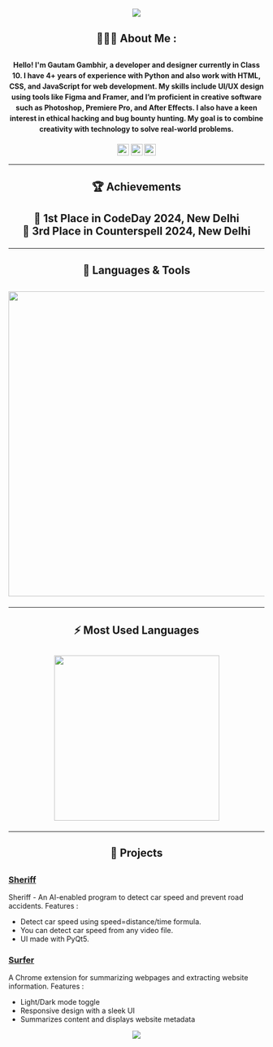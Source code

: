 
<h1 align="center">
  <a href="https://git.io/typing-svg">
    <img src="https://readme-typing-svg.herokuapp.com?font=Fira+Code&size=30&pause=1000&color=53DA54&background=04FF7600&center=true&vCenter=true&width=500&lines=This+is+Gautam+Gambhir!;Turning+Ideas+into+reality!">
  </a>
</h1>

<h2 align="center">👨🏻‍💻 About Me :<h2>

#### <p align="center" style="font-size: 14px; line-height: 1.5;">Hello! I'm <strong>Gautam Gambhir</strong>, a developer and designer currently in Class 10. I have 4+ years of experience with Python and also work with HTML, CSS, and JavaScript for web development. My skills include UI/UX design using tools like Figma and Framer, and I’m proficient in creative software such as Photoshop, Premiere Pro, and After Effects. I also have a keen interest in ethical hacking and bug bounty hunting. My goal is to combine creativity with technology to solve real-world problems.</p>

<p align="center">
  <a href="mailto:ggambhir1919@gmail.com"><img src="https://img.shields.io/badge/Gmail-D14836?style=for-the-badge&logo=gmail&logoColor=white" height=23></a>
  <a href="https://github.com/gautamxgambhir"><img src="https://img.shields.io/badge/GitHub-100000?style=for-the-badge&logo=github&logoColor=white" height=23></a>
  <a href="https://instagram.com/gautamxgambhir"><img src="https://img.shields.io/badge/Instagram-E4405F?style=for-the-badge&logo=instagram&logoColor=white" height=23></a>
</p>

---

<h2 align="center">🏆 Achievements<h2>

<p align="center">🥇 <b>1st Place</b> in <b>CodeDay 2024</b>, New Delhi  
<br>🥉 <b>3rd Place</b> in <b>Counterspell 2024</b>, New Delhi  </p>

---

<h2 align="center">🔧 Languages & Tools<h2>
<p align="center">
  <img src="https://skillicons.dev/icons?i=py,html,css,js,figma,photoshop,premiere,aftereffects,audition,arduino,bash,git,vscode,linux&perline=10" width="600px">
</p>

---

<h2 align="center">⚡ Most Used Languages <h2>
<p align="center">
  <a href="https://github.com/gautamxgambhir">
    <img src="https://github-readme-stats.vercel.app/api/top-langs/?username=gautamxgambhir&layout=compact&title_color=61dafb&text_color=ffffff&bg_color=20232a&border_color=61dafb&hide_border=true&langs_count=4" width="325px">
  </a>
</p>

---

<h2 align="center">🚀 Projects<h2>


### [Sheriff](https://github.com/gautamxgambhir/sheriff)
Sheriff - An AI-enabled program to detect car speed and prevent road accidents. Features : 
- Detect car speed using speed=distance/time formula.
- You can detect car speed from any video file.
- UI made with PyQt5.

### [Surfer](https://github.com/gautamxgambhir/surfer)
A Chrome extension for summarizing webpages and extracting website information. Features :  
- Light/Dark mode toggle  
- Responsive design with a sleek UI  
- Summarizes content and displays website metadata  

<p align="center">
  <img src="https://capsule-render.vercel.app/api?type=waving&color=53da54&height=100&section=footer&opacity=0."/>
</p>
